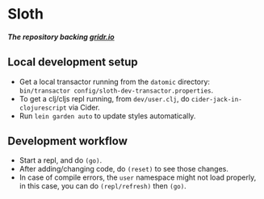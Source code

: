 # Sloth

##### The repository backing [gridr.io](https://www.gridr.io)

## Local development setup
- Get a local transactor running from the `datomic` directory: `bin/transactor config/sloth-dev-transactor.properties`.
- To get a clj/cljs repl running, from `dev/user.clj`, do `cider-jack-in-clojurescript` via Cider.
- Run `lein garden auto` to update styles automatically.

## Development workflow
- Start a repl, and do `(go)`.
- After adding/changing code, do `(reset)` to see those changes.
- In case of compile errors, the `user` namespace might not load properly, in this case, you can do `(repl/refresh)` then `(go)`.
